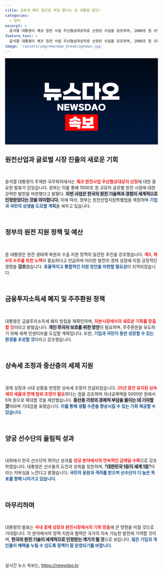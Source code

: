 ```yaml
---
title: 금투세 폐지 중산층 부담 줄이는 윤 대통령 발언!
categories:
  - 정치
excerpt: >
  윤석열 대통령이 체코 원전 사업 우선협상대상자로 선정된 사실을 강조하며, 1000조 원 규모의 글로벌 원전 시장 진출을 선언했습니다. 그는 금융투자소득세 폐지와 중산층 가정 지원 강화를 약속하며, 2024 파리올림픽에서 양궁 선수들의 선전을 응원했습니다. 클릭해 더 알아보세요!
feature_text: >
  윤석열 대통령이 체코 원전 사업 우선협상대상자로 선정된 사실을 강조하며, 1000조 원 규모의 글로벌 원전 시장 진출을 선언했습니다. 그는 금융투자소득세 폐지와 중산층 가정 지원 강화를 약속하며, 2024 파리올림픽에서 양궁 선수들의 선전을 응원했습니다. 클릭해 더 알아보세요!
image: '/assets/img/newsdao_breakingnews.jpg'
---
```


<p><img src="/assets/img/newsdao_breakingnews.jpg" alt="implanttips 속보" /></p>

<h2 data-ke-size="size26">원전산업과 글로벌 시장 진출의 새로운 기회</h2>

<p data-ke-size="size16">&nbsp;</p>

<p>윤석열 대통령이 주재한 국무회의에서는 <b><span style="color: #ee2323;">체코 원전사업 우선협상대상자 선정</span></b>에 대한 중요한 발표가 있었습니다. 정부는 이를 통해 1000조 원 규모의 글로벌 원전 시장에 대한 강력한 발판을 마련했다고 밝혔다. <b><span style="background-color: #21538527;">이번 사업은 한국의 원전 기술력과 경험이 세계적으로 인정받았다는 것을 의미합니다.</span></b> 이에 따라, 정부는 원전산업지원특별법을 제정하며 <b><span style="color: #1a5490;">기업과 국민의 상생을 도모할 계획</span></b>을 세우고 있습니다.  </p>

<p data-ke-size="size16">&nbsp;</p>

<h2 data-ke-size="size26">정부의 원전 지원 정책 및 예산</h2>

<p data-ke-size="size16">&nbsp;</p>

<p>윤 대통령은 원전 생태계 복원과 수출 지원 정책의 일관된 추진을 강조했습니다. <b><span style="color: #ee2323;">제3, 제4의 수주를 위한 노력</span></b>이 필요하다고 언급하며 이러한 발전이 경제 성장에 미칠 긍정적인 영향을 <b><span style="background-color: #21538527;">강조</span></b>했습니다. <b><span style="color: #1a5490;">효율적이고 통합적인 지원 방안을 마련할 필요성</span></b>이 지적되었습니다.  </p>

<p data-ke-size="size16">&nbsp;</p>

<h2 data-ke-size="size26">금융투자소득세 폐지 및 주주환원 정책</h2>

<p data-ke-size="size16">&nbsp;</p>

<p>대통령은 금융투자소득세 폐지 방침을 재확인하며, <b><span style="color: #ee2323;">자본시장에서의 새로운 기회를 창출할 것</span></b>이라고 밝혔습니다. <b><span style="background-color: #21538527;">개인 투자자 보호를 위한 방안</span></b>이 필요하며, 주주환원을 유도하기 위해 세제 인센티브를 도입할 계획입니다. 또한, <b><span style="color: #1a5490;">기업과 국민이 동반 성장할 수 있는 환경을 조성할 것</span></b>이라고 강조했습니다.  </p>

<p data-ke-size="size16">&nbsp;</p>

<h2 data-ke-size="size26">상속세 조정과 중산층의 세제 지원</h2>

<p data-ke-size="size16">&nbsp;</p>

<p>경제 성장과 시대 상황을 반영한 상속세 조정이 언급되었습니다. <b><span style="color: #ee2323;">25년 동안 유지된 상속세의 세율과 면제 범위 조정이 필요</span></b>하다는 점을 강조하며 자녀공제액을 5000만 원에서 5억 원으로 확대할 것을 제안했습니다. <b><span style="background-color: #21538527;">중산층 가정의 경제적 부담을 줄이는 데 기여할 것</span></b>이라며 기대감을 표했습니다. <b><span style="color: #1a5490;">이를 통해 생활 수준을 향상시킬 수 있는 기회 제공할 수 있습니다</span></b>.  </p>

<p data-ke-size="size16">&nbsp;</p>

<h2 data-ke-size="size26">양궁 선수단의 올림픽 성과</h2>

<p data-ke-size="size16">&nbsp;</p>

<p>대회에서 한국 선수단의 뛰어난 성과를 <b><span style="color: #ee2323;">양궁 분야에서의 연속적인 금메달 수확</span></b>으로 강조하였습니다. 대통령은 선수들의 도전과 성취를 칭찬하며, <b><span style="background-color: #21538527;">“대한민국 1등이 세계 1등”</span></b>이라는 자부심을 느낀다고 밝혔습니다. <b><span style="color: #1a5490;">국민의 응원과 격려를 받으며 선수단이 더 높은 목표를 향해 나아가고 있습니다</span></b>.  </p>

<p data-ke-size="size16">&nbsp;</p>

<h2 data-ke-size="size26">마무리하며</h2>

<p data-ke-size="size16">&nbsp;</p>

<p>대통령의 발표는 <b><span style="color: #ee2323;">국내 경제 성장과 원전시장에서의 기회 창출</span></b>에 큰 영향을 미칠 것으로 기대됩니다. 각 분야에서의 정책 지원과 협력은 국가의 지속 가능한 발전에 기여할 것이며, <b><span style="background-color: #21538527;">한국의 원전 기술이 세계적으로 인정받는 계기가 될 것</span></b>으로 보입니다. <b><span style="color: #1a5490;">많은 기업과 개인들이 혜택을 누릴 수 있도록 정책이 잘 운영되기를 바랍니다</span></b>.  </p>

<p data-ke-size="size16">&nbsp;</p>
실시간 뉴스 속보는, <a href="https://newsdao.kr" rel="dofollow">https://newsdao.kr</a>


